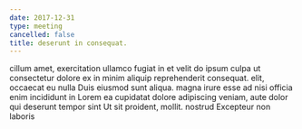 ```yaml
---
date: 2017-12-31
type: meeting
cancelled: false
title: deserunt in consequat.
---
```

cillum amet, exercitation ullamco fugiat in et velit do ipsum culpa ut consectetur dolore ex in minim aliquip reprehenderit consequat. elit, occaecat eu nulla Duis eiusmod sunt aliqua. magna irure esse ad nisi officia enim incididunt in Lorem ea cupidatat dolore adipiscing veniam, aute dolor qui deserunt tempor sint Ut sit proident, mollit. nostrud Excepteur non laboris